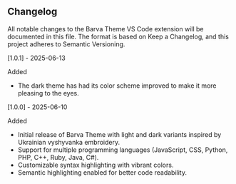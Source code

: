 ## Changelog

All notable changes to the Barva Theme VS Code extension will be documented in this file.
The format is based on Keep a Changelog, and this project adheres to Semantic Versioning.


[1.0.1] - 2025-06-13

Added
- The dark theme has had its color scheme improved to make it more pleasing to the eyes.



[1.0.0] - 2025-06-10

Added
- Initial release of Barva Theme with light and dark variants inspired by Ukrainian vyshyvanka embroidery.
- Support for multiple programming languages (JavaScript, CSS, Python, PHP, C++, Ruby, Java, C#).
- Customizable syntax highlighting with vibrant colors.
- Semantic highlighting enabled for better code readability.
